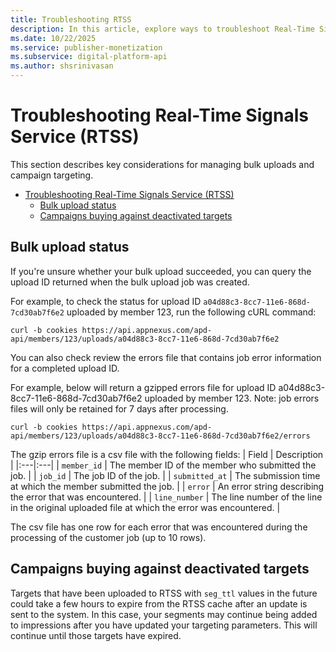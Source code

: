 ```yaml
---
title: Troubleshooting RTSS
description: In this article, explore ways to troubleshoot Real-Time Signals Service (RTSS).
ms.date: 10/22/2025
ms.service: publisher-monetization
ms.subservice: digital-platform-api
ms.author: shsrinivasan
---
```


# Troubleshooting Real-Time Signals Service (RTSS)

This section describes key considerations for managing bulk uploads and campaign targeting.

- [Troubleshooting Real-Time Signals Service (RTSS)](#troubleshooting-real-time-signals-service-rtss)
  - [Bulk upload status](#bulk-upload-status)
  - [Campaigns buying against deactivated targets](#campaigns-buying-against-deactivated-targets)

## Bulk upload status

If you're unsure whether your bulk upload succeeded, you can query the upload ID returned when the bulk upload job was created.

For example, to check the status for upload ID `a04d88c3-8cc7-11e6-868d-7cd30ab7f6e2` uploaded by member 123, run the following cURL command:

```
curl -b cookies https://api.appnexus.com/apd-api/members/123/uploads/a04d88c3-8cc7-11e6-868d-7cd30ab7f6e2 
```

You can also check review the errors file that contains job error information for a completed upload ID.  

For example, below will return a gzipped errors file for upload ID a04d88c3-8cc7-11e6-868d-7cd30ab7f6e2 uploaded by member 123.  Note: job errors files will only be retained for 7 days after processing. 

```
curl -b cookies https://api.appnexus.com/apd-api/members/123/uploads/a04d88c3-8cc7-11e6-868d-7cd30ab7f6e2/errors 
```

The gzip errors file is a csv file with the following fields: 
| Field | Description |
|:---|:---|
| `member_id` | The member ID of the member who submitted the job. |
| `job_id` | The job ID of the job. |
| `submitted_at` | The submission time at which the member submitted the job. |
| `error` | An error string describing the error that was encountered. |
| `line_number` | The line number of the line in the original uploaded file at which the error was encountered. |

The csv file has one row for each error that was encountered during the processing of the customer job (up to 10 rows). 

<!--
The following table shows the possible status returned for the upload overall.

| Status | Description |
|:---|:---|
| `SUBMITTED_1` | The file has been submitted and queued for processing. |
| `PROCESSING_2` | The file is being processed. |
| `COMPLETED_WITH_ERRORS_4` | The file was processed, and most targets have been uploaded properly. However, some lines generated errors, such as negative TTL or a segment access problem, that may have led to problems uploading specific targets. To investigate, check the `message` field in the API response. |
| `COMPLETED_3` | The file was successfully processed, and the resulting targets have been uploaded to the RTSS segments without significant errors. |
| `FAILED_5` | The uploaded file had a significant number of serious errors, and your targets couldn't be uploaded. To investigate, check the `message` field in the API response. After you've fixed the error, try re-uploading the file. |
-->


## Campaigns buying against deactivated targets

Targets that have been uploaded to RTSS with `seg_ttl` values in the future could take a few hours to expire from the RTSS cache after an update is sent to the system. In this case, your segments may continue being added to impressions after you have updated your targeting parameters. This will continue until those targets have expired.
